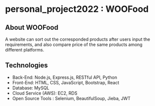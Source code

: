 # personal_project2022 : WOOFood


## About WOOFood
A website can sort out the corresponded products after users input the requirements, and also compare price of the same products among different platforms.

## Technologies
* Back-End: Node.js, Express.js, RESTful API, Python
* Front-End: HTML, CSS, JavaScript, Bootstrap, React
* Database: MySQL
* Cloud Service (AWS): EC2, RDS
* Open Source Tools : Selenium, BeautifulSoup, Jieba, JWT


